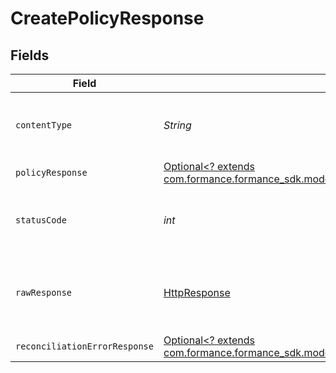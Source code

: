# CreatePolicyResponse


## Fields

| Field                                                                                                                                         | Type                                                                                                                                          | Required                                                                                                                                      | Description                                                                                                                                   |
| --------------------------------------------------------------------------------------------------------------------------------------------- | --------------------------------------------------------------------------------------------------------------------------------------------- | --------------------------------------------------------------------------------------------------------------------------------------------- | --------------------------------------------------------------------------------------------------------------------------------------------- |
| `contentType`                                                                                                                                 | *String*                                                                                                                                      | :heavy_check_mark:                                                                                                                            | HTTP response content type for this operation                                                                                                 |
| `policyResponse`                                                                                                                              | [Optional<? extends com.formance.formance_sdk.models.shared.PolicyResponse>](../../models/shared/PolicyResponse.md)                           | :heavy_minus_sign:                                                                                                                            | OK                                                                                                                                            |
| `statusCode`                                                                                                                                  | *int*                                                                                                                                         | :heavy_check_mark:                                                                                                                            | HTTP response status code for this operation                                                                                                  |
| `rawResponse`                                                                                                                                 | [HttpResponse<InputStream>](https://docs.oracle.com/en/java/javase/11/docs/api/java.net.http/java/net/http/HttpResponse.html)                 | :heavy_check_mark:                                                                                                                            | Raw HTTP response; suitable for custom response parsing                                                                                       |
| `reconciliationErrorResponse`                                                                                                                 | [Optional<? extends com.formance.formance_sdk.models.shared.ReconciliationErrorResponse>](../../models/shared/ReconciliationErrorResponse.md) | :heavy_minus_sign:                                                                                                                            | Error response                                                                                                                                |